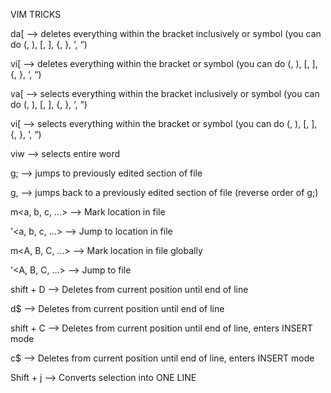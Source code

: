 VIM TRICKS


da[ —> deletes everything within the bracket inclusively or symbol (you can do (, ), [, ], {, }, ‘, “)

vi[ —> deletes everything within the bracket or symbol (you can do (, ), [, ], {, }, ‘, “)

va[ —> selects everything within the bracket inclusively or symbol (you can do (, ), [, ], {, }, ‘, “)

vi[ —> selects everything within the bracket or symbol (you can do (, ), [, ], {, }, ‘, “)

viw —> selects entire word

g; --> jumps to previously edited section of file

g, —> jumps back to a previously edited section of file (reverse order of g;)

m<a, b, c, …> —> Mark location in file

'<a, b, c, …> —> Jump to location in file

m<A, B, C, …> —> Mark location in file globally

'<A, B, C, …> —> Jump to file

shift + D —> Deletes from current position until end of line

d$ —> Deletes from current position until end of line

shift + C —> Deletes from current position until end of line, enters INSERT mode

c$ —> Deletes from current position until end of line, enters INSERT mode

Shift + j —> Converts selection into ONE LINE
